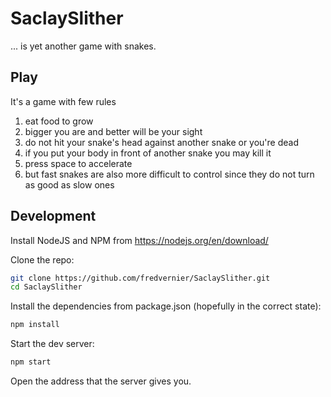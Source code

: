 # SaclaySlither
... is yet another game with snakes.

## Play

It's a game with few rules
1. eat food to grow
  1. bigger you are and better will be your sight
1. do not hit your snake's head against another snake or you're dead
  1. if you put your body in front of another snake you may kill it
1. press space to accelerate
  1. but fast snakes are also more difficult to control since they do not turn as good as slow ones


## Development

Install NodeJS and NPM from https://nodejs.org/en/download/

Clone the repo:

```bash
git clone https://github.com/fredvernier/SaclaySlither.git
cd SaclaySlither
```

Install the dependencies from package.json (hopefully in the correct state):

```bash
npm install
```

Start the dev server:

```bash
npm start
```

Open the address that the server gives you.
